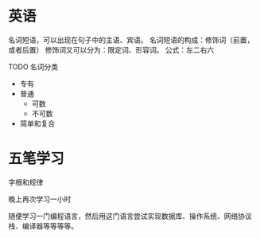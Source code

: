 # 英语
名词短语，可以出现在句子中的主语、宾语。
名词短语的构成：修饰词（前置，或者后置）
修饰词又可以分为：限定词、形容词。
公式：左二右六

TODO
名词分类
- 专有
- 普通
	- 可数
	- 不可数
- 简单和复合


# 五笔学习
字根和规律

晚上再次学习一小时

随便学习一门编程语言，然后用这门语言尝试实现数据库、操作系统、网络协议栈、编译器等等等等。